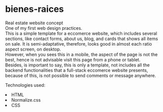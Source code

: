 # bienes-raices
Real estate website concept <br>
One of my first web design practices. <br>
This is a simple template for a eccomerce website, which includes several sections, like contact forms, about us, blog, and cards that shows all items on sale.
It is semi-adaptative, therefore, looks good in almost each ratio aspect screen, on desktop. <br> However, when you sees this in a mobile, the aspect of the page is not the best, hence is not advisable visit this page from a phone or tablet. <br>
Besides, is important to say, this is only a template, not includes all the backend functionalities that a full-stack eccomerce website presents, because of this, is not possible to send comments or message anywhere. <br>

Technologies used: 
<li>HTML</li>
<li>Normalize.css</li>
<li>CSS</li>

